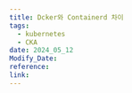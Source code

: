 ```yaml
---
title: Dcker와 Containerd 차이
tags:
  - kubernetes
  - CKA
date: 2024_05_12
Modify_Date: 
reference: 
link:
---
```

